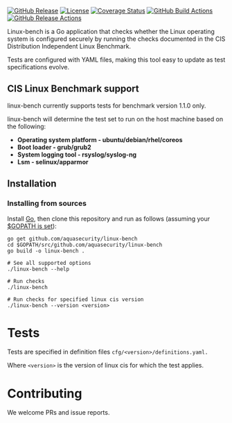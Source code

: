 [![GitHub Release][release-img]][release]
[![License][license-img]][license]
[![Coverage Status][cov-img]][cov]
[![GitHub Build Actions][build-action-img]][actions]
[![GitHub Release Actions][release-action-img]][actions]


Linux-bench is a Go application that checks whether the Linux operating system is configured securely by running the checks documented in the CIS Distribution Independent Linux Benchmark.

Tests are configured with YAML files, making this tool easy to update as test specifications evolve.

## CIS Linux Benchmark support

linux-bench currently supports tests for benchmark version 1.1.0 only.

linux-bench will determine the test set to run on the host machine based on the following:
- **Operating system platform - ubuntu/debian/rhel/coreos**
- **Boot loader - grub/grub2**
- **System logging tool - rsyslog/syslog-ng**
- **Lsm - selinux/apparmor**

## Installation

### Installing from sources

Install [Go](https://golang.org/doc/install), then
clone this repository and run as follows (assuming your [\$GOPATH is set](https://github.com/golang/go/wiki/GOPATH)):


```shell
go get github.com/aquasecurity/linux-bench
cd $GOPATH/src/github.com/aquasecurity/linux-bench
go build -o linux-bench .

# See all supported options
./linux-bench --help

# Run checks
./linux-bench

# Run checks for specified linux cis version
./linux-bench --version <version>
```

# Tests

Tests are specified in definition files `cfg/<version>/definitions.yaml.`

Where `<version>` is the version of linux cis for which the test applies.

# Contributing

We welcome PRs and issue reports.

[actions]: https://github.com/aquasecurity/linux-bench/actions
[build-action-img]: https://github.com/aquasecurity/linux-bench/workflows/build/badge.svg
[cov-img]: https://codecov.io/github/aquasecurity/linux-bench/branch/main/graph/badge.svg
[cov]: https://codecov.io/github/aquasecurity/linux-bench
[license-img]: https://img.shields.io/badge/License-Apache%202.0-blue.svg
[license]: https://opensource.org/licenses/Apache-2.0
[release-img]: https://img.shields.io/github/release/aquasecurity/linux-bench.svg
[release]: https://github.com/aquasecurity/linux-bench/releases
[release-action-img]: https://github.com/aquasecurity/linux-bench/workflows/release/badge.svg
